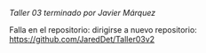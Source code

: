 _Taller 03 terminado por Javier Márquez_

Falla en el repositorio: dirigirse a nuevo repositorio: https://github.com/JaredDet/Taller03v2
